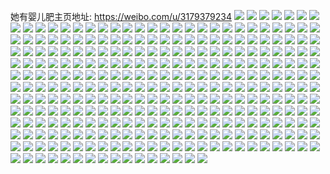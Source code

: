 她有婴儿肥主页地址: https://weibo.com/u/3179379234 
![](https://wx4.sinaimg.cn/mw2000/bd817a22ly1h8ynwp80w3j21o02807wh.jpg) 
![](https://wx4.sinaimg.cn/mw2000/bd817a22ly1h8ynwnx6i6j21o0280x2t.jpg) 
![](https://wx4.sinaimg.cn/mw2000/bd817a22ly1h8ounwv9duj21o02yo7wh.jpg) 
![](https://wx4.sinaimg.cn/mw2000/bd817a22ly1h8ouny5ksnj21o02yoe81.jpg) 
![](https://wx4.sinaimg.cn/mw2000/bd817a22ly1h8ounzgtibj21o02yob29.jpg) 
![](https://wx4.sinaimg.cn/mw2000/bd817a22ly1h8ounvq3mwj21o02yoe81.jpg) 
![](https://wx4.sinaimg.cn/mw2000/bd817a22ly1h8fll984qej20wi17naoz.jpg) 
![](https://wx4.sinaimg.cn/mw2000/bd817a22ly1h8fll8jtuaj20wi178k54.jpg) 
![](https://wx4.sinaimg.cn/mw2000/bd817a22ly1h89rwuxfqgj21o02yob29.jpg) 
![](https://wx4.sinaimg.cn/mw2000/bd817a22ly1h3plcu2wd6j21o0280kjl.jpg) 
![](https://wx4.sinaimg.cn/mw2000/bd817a22ly1h3plcspe3ij21o0280e81.jpg) 
![](https://wx4.sinaimg.cn/mw2000/bd817a22ly1h3plcvi90dj21o0280b29.jpg) 
![](https://wx4.sinaimg.cn/mw2000/bd817a22ly1h1csb3d32nj22c033vx6p.jpg) 
![](https://wx4.sinaimg.cn/mw2000/bd817a22ly1h1csb54t2hj2340340b2b.jpg) 
![](https://wx4.sinaimg.cn/mw2000/bd817a22ly1h188038sg0j22c0340b2c.jpg) 
![](https://wx4.sinaimg.cn/mw2000/bd817a22ly1h18800zdt4j23402c0e84.jpg) 
![](https://wx4.sinaimg.cn/mw2000/bd817a22ly1h0zv2xevwgj21o0280qv5.jpg) 
![](https://wx4.sinaimg.cn/mw2000/bd817a22ly1h0zv2w4oxnj21o0280qv5.jpg) 
![](https://wx4.sinaimg.cn/mw2000/bd817a22ly1h0yw1qgby3j20u01hcjzm.jpg) 
![](https://wx4.sinaimg.cn/mw2000/bd817a22ly1h0vlvmo4obj20u01hc7em.jpg) 
![](https://wx4.sinaimg.cn/mw2000/bd817a22ly1h0t30rsvrnj21l825kb29.jpg) 
![](https://wx4.sinaimg.cn/mw2000/bd817a22ly1h0t30qql4wj22c0340e85.jpg) 
![](https://wx4.sinaimg.cn/mw2000/bd817a22ly1h0oxoa7fvij21o02807wh.jpg) 
![](https://wx4.sinaimg.cn/mw2000/bd817a22ly1h0585p97xqj20ph1qr10c.jpg) 
![](https://wx4.sinaimg.cn/mw2000/bd817a22ly1h0585qhv3hj20qn1qrjzc.jpg) 
![](https://wx4.sinaimg.cn/mw2000/bd817a22ly1h04r2mxtlrj21hc0u0anq.jpg) 
![](https://wx4.sinaimg.cn/mw2000/bd817a22ly1h04r2ou7omj22c03407wi.jpg) 
![](https://wx4.sinaimg.cn/mw2000/bd817a22ly1h04r2px8p4j20u01hcqdg.jpg) 
![](https://wx4.sinaimg.cn/mw2000/bd817a22ly1gzr9ojznkzj20u01hctkk.jpg) 
![](https://wx4.sinaimg.cn/mw2000/bd817a22ly1gzr9oj4gvsj21o0280u0x.jpg) 
![](https://wx4.sinaimg.cn/mw2000/bd817a22ly1gz9lahc1icj21yc0widmj.jpg) 
![](https://wx4.sinaimg.cn/mw2000/bd817a22ly1gx92g6olq6j22c0340kjn.jpg) 
![](https://wx4.sinaimg.cn/mw2000/bd817a22ly1gx6qkshllvj21o0280u0x.jpg) 
![](https://wx4.sinaimg.cn/mw2000/bd817a22ly1gx6qpherkaj20wi0hotbs.jpg) 
![](https://wx4.sinaimg.cn/mw2000/bd817a22ly1gwzv0p9a77j21o0280kjl.jpg) 
![](https://wx4.sinaimg.cn/mw2000/bd817a22ly1gwu3ukex4zj20u01hck41.jpg) 
![](https://wx4.sinaimg.cn/mw2000/bd817a22ly1gwf0axy0lbj20u01hctl3.jpg) 
![](https://wx4.sinaimg.cn/mw2000/bd817a22ly1gwf0aztqnzj21o0280u0x.jpg) 
![](https://wx4.sinaimg.cn/mw2000/bd817a22ly1gwf0fifsusj21o0280u0x.jpg) 
![](https://wx4.sinaimg.cn/mw2000/003talMely1gut0zm9as2j63402c0u1002.jpg) 
![](https://wx4.sinaimg.cn/mw2000/003talMely1gurhsp62xnj62c03401kz02.jpg) 
![](https://wx4.sinaimg.cn/mw2000/003talMely1guogiahvudj62801o0b2902.jpg) 
![](https://wx4.sinaimg.cn/mw2000/003talMely1gumaf8h2q1j61w02ine8202.jpg) 
![](https://wx4.sinaimg.cn/mw2000/bd817a22ly1gumafafru0j21o0280hdt.jpg) 
![](https://wx4.sinaimg.cn/mw2000/003talMely1gumafc64jij61o0280kjl02.jpg) 
![](https://wx4.sinaimg.cn/mw2000/003talMely1gu76vnngptj62c0340u0y02.jpg) 
![](https://wx4.sinaimg.cn/mw2000/003talMely1gu76vqh47tj62c03407wj02.jpg) 
![](https://wx4.sinaimg.cn/mw2000/003talMely1gu6342koswj62j92c0npe02.jpg) 
![](https://wx4.sinaimg.cn/mw2000/003talMely1gu6346ilppj63402c04qr02.jpg) 
![](https://wx4.sinaimg.cn/mw2000/003talMely1gtvqtp1mk9j61o0280kjl02.jpg) 
![](https://wx4.sinaimg.cn/mw2000/003talMely1gtvqtq0bz1j61o0280hdt02.jpg) 
![](https://wx4.sinaimg.cn/mw2000/bd817a22ly1gtvquv95rqj21o0280hdt.jpg) 
![](https://wx4.sinaimg.cn/mw2000/bd817a22ly1gtvqto5mx2j21o0280hdt.jpg) 
![](https://wx4.sinaimg.cn/mw2000/003talMely1gtvqtti133j61o0280hdt02.jpg) 
![](https://wx4.sinaimg.cn/mw2000/003talMely1gtvqvdhqigj61o0280e8102.jpg) 
![](https://wx4.sinaimg.cn/mw2000/003talMely1gtpr9xu9tpj62c03401kz02.jpg) 
![](https://wx4.sinaimg.cn/mw2000/003talMely1gtpr9vjkitj61hc0u0ka602.jpg) 
![](https://wx4.sinaimg.cn/mw2000/003talMely1gtpr9z69ryj618l0p2tkr02.jpg) 
![](https://wx4.sinaimg.cn/mw2000/003talMely1gtotyb0md4j61o0280b2902.jpg) 
![](https://wx4.sinaimg.cn/mw2000/bd817a22ly1gthqif6bcfj22c0340e83.jpg) 
![](https://wx4.sinaimg.cn/mw2000/bd817a22ly1gtedrmq92yj21o0280hdt.jpg) 
![](https://wx4.sinaimg.cn/mw2000/bd817a22ly1gtatsqtfb9j22c0340kjn.jpg) 
![](https://wx4.sinaimg.cn/mw2000/bd817a22ly1gtattdw7o4j21o0280hdt.jpg) 
![](https://wx4.sinaimg.cn/mw2000/bd817a22ly1gt8nfrjswij20wi1yc7o5.jpg) 
![](https://wx4.sinaimg.cn/mw2000/003talMely1gszc0ktjeqj60rs1o7h2h02.jpg) 
![](https://wx4.sinaimg.cn/mw2000/bd817a22ly1gsy6xhvl8tj22c0340u0y.jpg) 
![](https://wx4.sinaimg.cn/mw2000/bd817a22ly1gssfsicproj23402c0hdu.jpg) 
![](https://wx4.sinaimg.cn/mw2000/bd817a22ly1gsnb40iwn7j22c03401ky.jpg) 
![](https://wx4.sinaimg.cn/mw2000/bd817a22ly1gslhvm5hmbj21o0280e81.jpg) 
![](https://wx4.sinaimg.cn/mw2000/bd817a22ly1gsgtecy0ipj23402c0npd.jpg) 
![](https://wx4.sinaimg.cn/mw2000/bd817a22ly1gsgtca870rj22c0340b2a.jpg) 
![](https://wx4.sinaimg.cn/mw2000/bd817a22ly1gsdczt8h4zj20wi1ycam7.jpg) 
![](https://wx4.sinaimg.cn/mw2000/bd817a22ly1gsczxmsh0cj21o0280npd.jpg) 
![](https://wx4.sinaimg.cn/mw2000/bd817a22ly1gs8swgaftgj21o02807wi.jpg) 
![](https://wx4.sinaimg.cn/mw2000/bd817a22ly1gs78k9fb7rj20u01hck1k.jpg) 
![](https://wx4.sinaimg.cn/mw2000/bd817a22ly1grka3seyinj22c0340x6q.jpg) 
![](https://wx4.sinaimg.cn/mw2000/bd817a22ly1grka3u51doj23402c0x6p.jpg) 
![](https://wx4.sinaimg.cn/mw2000/bd817a22ly1gra24un2erj21o0280b29.jpg) 
![](https://wx4.sinaimg.cn/mw2000/bd817a22ly1gr2gsus3cyj23402c0b2a.jpg) 
![](https://wx4.sinaimg.cn/mw2000/003talMely1gr2gsx7ndtj60u0140wlp02.jpg) 
![](https://wx4.sinaimg.cn/mw2000/bd817a22ly1gr0uwfqj32j21ig2801ky.jpg) 
![](https://wx4.sinaimg.cn/mw2000/bd817a22ly1gqrloykpgsj22c0340npe.jpg) 
![](https://wx4.sinaimg.cn/mw2000/bd817a22ly1gqrlp0w17ij22c0340npe.jpg) 
![](https://wx4.sinaimg.cn/mw2000/bd817a22ly1gqrlsxwh36j20wi0rcq6i.jpg) 
![](https://wx4.sinaimg.cn/mw2000/bd817a22ly1gpeqm7kthrj22c0340qv6.jpg) 
![](https://wx4.sinaimg.cn/mw2000/bd817a22ly1gpeqmfqduvj22c0340u11.jpg) 
![](https://wx4.sinaimg.cn/mw2000/bd817a22ly1gpeqml6ydaj22c0340u10.jpg) 
![](https://wx4.sinaimg.cn/mw2000/bd817a22ly1gpeqm2cu9fj22c0340x6s.jpg) 
![](https://wx4.sinaimg.cn/mw2000/bd817a22ly1gkq5055gzgj20u01400wn.jpg) 
![](https://wx4.sinaimg.cn/mw2000/bd817a22ly1gkq5090xbvj22c0340npd.jpg) 
![](https://wx4.sinaimg.cn/mw2000/bd817a22ly1gkq50c8m3ij22c0340qv5.jpg) 
![](https://wx4.sinaimg.cn/mw2000/bd817a22ly1gkq50f40i9j22c0340hdu.jpg) 
![](https://wx4.sinaimg.cn/mw2000/bd817a22ly1gkq50682ojj23402c0e81.jpg) 
![](https://wx4.sinaimg.cn/mw2000/bd817a22ly1gkq50gqv57j22c0340hdu.jpg) 
![](https://wx4.sinaimg.cn/mw2000/bd817a22ly1gkq50xts2bj20mi0sm4a2.jpg) 
![](https://wx4.sinaimg.cn/mw2000/bd817a22ly1gkq50li0hyj22c0340e82.jpg) 
![](https://wx4.sinaimg.cn/mw2000/bd817a22ly1gkq53o5dgqj20mi0ssh3j.jpg) 
![](https://wx4.sinaimg.cn/mw2000/bd817a22ly1gk0gg4q5tdj21o02804qq.jpg) 
![](https://wx4.sinaimg.cn/mw2000/bd817a22ly1gk0gg3p9f1j21o02807wi.jpg) 
![](https://wx4.sinaimg.cn/mw2000/bd817a22ly1gk0gg5v56sj21o02807wi.jpg) 
![](https://wx4.sinaimg.cn/mw2000/bd817a22gy1gjsq9be0z4j23402c0b2b.jpg) 
![](https://wx4.sinaimg.cn/mw2000/bd817a22gy1gjsq9e3joaj21o0280b2a.jpg) 
![](https://wx4.sinaimg.cn/mw2000/bd817a22gy1gjsq9hz4iyj21o0280hdt.jpg) 
![](https://wx4.sinaimg.cn/mw2000/bd817a22gy1gjsq9g49qfj21o0280kjl.jpg) 
![](https://wx4.sinaimg.cn/mw2000/bd817a22gy1gjsq97gc62j22c0340x6u.jpg) 
![](https://wx4.sinaimg.cn/mw2000/bd817a22gy1gjsq9pimkqj22c0340npi.jpg) 
![](https://wx4.sinaimg.cn/mw2000/bd817a22ly1gjcfzkjacwj20rs0rsaek.jpg) 
![](https://wx4.sinaimg.cn/mw2000/bd817a22ly1gjbdu5l2x7j21o0280x6p.jpg) 
![](https://wx4.sinaimg.cn/mw2000/bd817a22ly1gjbdu6mu1gj22801o0x6p.jpg) 
![](https://wx4.sinaimg.cn/mw2000/bd817a22ly1gjbdu4ckv9j21o0280x6p.jpg) 
![](https://wx4.sinaimg.cn/mw2000/bd817a22ly1gixeit04kkj20yi0jfnaw.jpg) 
![](https://wx4.sinaimg.cn/mw2000/bd817a22ly1gixeismz8aj20qe1awatd.jpg) 
![](https://wx4.sinaimg.cn/mw2000/bd817a22ly1gixeitk5tcj20u01hc4qp.jpg) 
![](https://wx4.sinaimg.cn/mw2000/bd817a22ly1gixeiu08thj20rj1cx482.jpg) 
![](https://wx4.sinaimg.cn/mw2000/bd817a22ly1gisn5hoxftj21o0280hdt.jpg) 
![](https://wx4.sinaimg.cn/mw2000/bd817a22ly1gisn5k022sj21o0280kjl.jpg) 
![](https://wx4.sinaimg.cn/mw2000/bd817a22ly1gisn5mzj22j22c0340qv5.jpg) 
![](https://wx4.sinaimg.cn/mw2000/bd817a22ly1gisn5paicdj22c03407ni.jpg) 
![](https://wx4.sinaimg.cn/mw2000/bd817a22ly1gisn5t6j86j23402c0kjm.jpg) 
![](https://wx4.sinaimg.cn/mw2000/bd817a22ly1gisn5vtyrjj22c03407wh.jpg) 
![](https://wx4.sinaimg.cn/mw2000/bd817a22ly1ghsyafu8qnj21ds0n07wk.jpg) 
![](https://wx4.sinaimg.cn/mw2000/bd817a22ly1gh2fj7zzhuj21o0280x6p.jpg) 
![](https://wx4.sinaimg.cn/mw2000/bd817a22ly1gh2fj8u7oxj21o0280u0x.jpg) 
![](https://wx4.sinaimg.cn/mw2000/bd817a22ly1gh2fj9rgbxj21o0280qv5.jpg) 
![](https://wx4.sinaimg.cn/mw2000/bd817a22ly1gh2fja9nqvj20ss1f7k5m.jpg) 
![](https://wx4.sinaimg.cn/mw2000/bd817a22ly1gh2fjz09faj21o02804qq.jpg) 
![](https://wx4.sinaimg.cn/mw2000/bd817a22ly1gh2fjxtbofj21o02801ky.jpg) 
![](https://wx4.sinaimg.cn/mw2000/bd817a22ly1ggwjctyg31j22c0340b2a.jpg) 
![](https://wx4.sinaimg.cn/mw2000/bd817a22ly1gggje4qqfvj22801o04qp.jpg) 
![](https://wx4.sinaimg.cn/mw2000/bd817a22ly1gggje5uuo3j22c03407wi.jpg) 
![](https://wx4.sinaimg.cn/mw2000/bd817a22ly1gggje7d2nfj22801o0npd.jpg) 
![](https://wx4.sinaimg.cn/mw2000/bd817a22ly1gggje3oz6yj22c03407wi.jpg) 
![](https://wx4.sinaimg.cn/mw2000/bd817a22ly1ggcsq349k0j22c0340x6p.jpg) 
![](https://wx4.sinaimg.cn/mw2000/bd817a22ly1gg0e9g93qrj20pn19kwp7.jpg) 
![](https://wx4.sinaimg.cn/mw2000/bd817a22ly1gdre32xi49j22c0340b2a.jpg) 
![](https://wx4.sinaimg.cn/mw2000/bd817a22ly1gdre30uqeij22c03401kz.jpg) 
![](https://wx4.sinaimg.cn/mw2000/bd817a22ly1gcfyk6x8dvj20n01dsnfc.jpg) 
![](https://wx4.sinaimg.cn/mw2000/bd817a22ly1gc93xxom7zj21ds0n0u0y.jpg) 
![](https://wx4.sinaimg.cn/mw2000/bd817a22ly1gb1qs7ahq6j22c0340e83.jpg) 
![](https://wx4.sinaimg.cn/mw2000/bd817a22ly1g9xnrcgandj20hs0dcdw6.jpg) 
![](https://wx4.sinaimg.cn/mw2000/bd817a22ly1g9xnrd1au1j20hs0npnm2.jpg) 
![](https://wx4.sinaimg.cn/mw2000/bd817a22ly1g9xnrebadij22c02b2x6p.jpg) 
![](https://wx4.sinaimg.cn/mw2000/bd817a22ly1g9xnrgvwqaj22c0340e83.jpg) 
![](https://wx4.sinaimg.cn/mw2000/bd817a22ly1g9xntzjjj7j22801o0u0x.jpg) 
![](https://wx4.sinaimg.cn/mw2000/bd817a22ly1g9xnushlxvj23402c0hdu.jpg) 
![](https://wx4.sinaimg.cn/mw2000/bd817a22ly1g9987bnsu5j22m81h0u0y.jpg) 
![](https://wx4.sinaimg.cn/mw2000/bd817a22ly1g9987cbd4zj20u01hcnbu.jpg) 
![](https://wx4.sinaimg.cn/mw2000/bd817a22ly1g8cxg5q29bj21h02m8e82.jpg) 
![](https://wx4.sinaimg.cn/mw2000/bd817a22ly1g8cxg6q1x9j22m81h0hdu.jpg) 
![](https://wx4.sinaimg.cn/mw2000/bd817a22ly1g8cxg8m5u7j22m81h0hdu.jpg) 
![](https://wx4.sinaimg.cn/mw2000/bd817a22ly1g8cxg4nnn0j22m81h0kjm.jpg) 
![](https://wx4.sinaimg.cn/mw2000/bd817a22ly1g86p49ngg5j20rs1deqc2.jpg) 
![](https://wx4.sinaimg.cn/mw2000/bd817a22ly1g7ptwyaascj21hc0u0qv5.jpg) 
![](https://wx4.sinaimg.cn/mw2000/bd817a22ly1g7lc66h1zwj22m81h0u0z.jpg) 
![](https://wx4.sinaimg.cn/mw2000/bd817a22ly1g7lc69tp19j22m81h0hdv.jpg) 
![](https://wx4.sinaimg.cn/mw2000/bd817a22ly1g7lc6bjevaj22m81h0e83.jpg) 
![](https://wx4.sinaimg.cn/mw2000/bd817a22ly1g7lc8w5au7j22m81h0qv7.jpg) 
![](https://wx4.sinaimg.cn/mw2000/bd817a22ly1g77hqcs8bpj20sc11y444.jpg) 
![](https://wx4.sinaimg.cn/mw2000/bd817a22ly1g77hqd84r1j20sc11yq7y.jpg) 
![](https://wx4.sinaimg.cn/mw2000/bd817a22ly1g77hqdh1icj20sc11yagx.jpg) 
![](https://wx4.sinaimg.cn/mw2000/bd817a22ly1g76d7bte97j22c03407wh.jpg) 
![](https://wx4.sinaimg.cn/mw2000/bd817a22ly1g76d7dsfr0j22c03404qp.jpg) 
![](https://wx4.sinaimg.cn/mw2000/bd817a22ly1g73ij9xagej22c03401kz.jpg) 
![](https://wx4.sinaimg.cn/mw2000/bd817a22ly1g73ijdyarjj22402tcu0y.jpg) 
![](https://wx4.sinaimg.cn/mw2000/bd817a22ly1g6vzbyj2znj21ds0n0kjn.jpg) 
![](https://wx4.sinaimg.cn/mw2000/bd817a22gy1g6s9m6q8caj20xc1e0npd.jpg) 
![](https://wx4.sinaimg.cn/mw2000/bd817a22gy1g6s9m7iyyoj21e00xce2j.jpg) 
![](https://wx4.sinaimg.cn/mw2000/bd817a22gy1g6s9m8fnroj20xc1e0e81.jpg) 
![](https://wx4.sinaimg.cn/mw2000/bd817a22gy1g6s9m9gpcrj20xc1e0npd.jpg) 
![](https://wx4.sinaimg.cn/mw2000/bd817a22gy1g6s9mabk2aj21e00xcb29.jpg) 
![](https://wx4.sinaimg.cn/mw2000/bd817a22gy1g6s9mbdbhcj21e00xcu0x.jpg) 
![](https://wx4.sinaimg.cn/mw2000/bd817a22gy1g6s9md291sj21e00xcx6p.jpg) 
![](https://wx4.sinaimg.cn/mw2000/bd817a22gy1g6s9mdx75gj20hs0np1kx.jpg) 
![](https://wx4.sinaimg.cn/mw2000/bd817a22gy1g6s9merkdvj221k2b41i4.jpg) 
![](https://wx4.sinaimg.cn/mw2000/bd817a22ly1g6j0nfwywwj21h02m87wj.jpg) 
![](https://wx4.sinaimg.cn/mw2000/bd817a22ly1g6j0nhenqcj21h02m87wj.jpg) 
![](https://wx4.sinaimg.cn/mw2000/bd817a22ly1g6j0nimwfij21h02m8b2b.jpg) 
![](https://wx4.sinaimg.cn/mw2000/bd817a22ly1g607gvjxw9j22c03407wh.jpg) 
![](https://wx4.sinaimg.cn/mw2000/bd817a22ly1g607gya9b7j22c0340e81.jpg) 
![](https://wx4.sinaimg.cn/mw2000/bd817a22ly1g607h0qexlj22c0340hdt.jpg) 
![](https://wx4.sinaimg.cn/mw2000/bd817a22ly1g5jarz56uvj20hs10au0x.jpg) 
![](https://wx4.sinaimg.cn/mw2000/bd817a22ly1g3n3o7yb7vj21o01o0hdv.jpg) 
![](https://wx4.sinaimg.cn/mw2000/bd817a22ly1g3n3o6946ij21o027ukjo.jpg) 
![](https://wx4.sinaimg.cn/mw2000/bd817a22ly1g3n3ptu8zfj22yo1o01ky.jpg) 
![](https://wx4.sinaimg.cn/mw2000/bd817a22gy1g1qkq1z52ej22c0340e82.jpg) 
![](https://wx4.sinaimg.cn/mw2000/bd817a22ly1g0scc2smi3j22801o0u0x.jpg) 
![](https://wx4.sinaimg.cn/mw2000/bd817a22gy1g0opu2t691j23402c0kjl.jpg) 
![](https://wx4.sinaimg.cn/mw2000/bd817a22gy1g0opu59ojgj22801o0e81.jpg) 
![](https://wx4.sinaimg.cn/mw2000/bd817a22ly1g0grsq88o6j22801o0b2a.jpg) 
![](https://wx4.sinaimg.cn/mw2000/bd817a22ly1g0grsr8cvij22801o0e82.jpg) 
![](https://wx4.sinaimg.cn/mw2000/bd817a22ly1g0grss1dzfj22801o0kjl.jpg) 
![](https://wx4.sinaimg.cn/mw2000/bd817a22ly1g0grsoyufqj21o0280b2a.jpg) 
![](https://wx4.sinaimg.cn/mw2000/bd817a22ly1g0grssthjmj22801o0qv5.jpg) 
![](https://wx4.sinaimg.cn/mw2000/bd817a22ly1g0grstogr3j22801o0qv5.jpg) 
![](https://wx4.sinaimg.cn/mw2000/bd817a22gy1fzoyl07d36j21401z4b29.jpg) 
![](https://wx4.sinaimg.cn/mw2000/bd817a22gy1fzoyl2dbvcj21401z47wh.jpg) 
![](https://wx4.sinaimg.cn/mw2000/bd817a22gy1fzliudvpmyj21o0280b2a.jpg) 
![](https://wx4.sinaimg.cn/mw2000/bd817a22gy1fzliuf38xjj22801o0e82.jpg) 
![](https://wx4.sinaimg.cn/mw2000/bd817a22gy1fzliub2rc5j21400u044b.jpg) 
![](https://wx4.sinaimg.cn/mw2000/bd817a22gy1fzliufj6s2j20u00u0ter.jpg) 
![](https://wx4.sinaimg.cn/mw2000/bd817a22gy1fzliug1s1fj20qf0qfwhx.jpg) 
![](https://wx4.sinaimg.cn/mw2000/bd817a22gy1fzliuguq3ij22c03407wi.jpg) 
![](https://wx4.sinaimg.cn/mw2000/bd817a22ly1fyrh9zsjfnj20zk0qowjx.jpg) 
![](https://wx4.sinaimg.cn/mw2000/bd817a22ly1fyrha0gjrvj20zk0qodli.jpg) 
![](https://wx4.sinaimg.cn/mw2000/bd817a22gy1fygxx4gwphj20sc16in5d.jpg) 
![](https://wx4.sinaimg.cn/mw2000/bd817a22gy1fy627u9xouj21sg2dsx6p.jpg) 
![](https://wx4.sinaimg.cn/mw2000/bd817a22gy1fy6280wkukj21sg2dsx6p.jpg) 
![](https://wx4.sinaimg.cn/mw2000/bd817a22gy1fy627sy493j21sg2dsqv5.jpg) 
![](https://wx4.sinaimg.cn/mw2000/bd817a22gy1fy4xvnd62aj20yi0pw4qp.jpg) 
![](https://wx4.sinaimg.cn/mw2000/bd817a22gy1fxzqqtt4njj20sg1ek0u3.jpg) 
![](https://wx4.sinaimg.cn/mw2000/bd817a22gy1fxc4cjjve7j22q221knpd.jpg) 
![](https://wx4.sinaimg.cn/mw2000/bd817a22gy1fx47jzgliwj22ds1sgkjl.jpg) 
![](https://wx4.sinaimg.cn/mw2000/bd817a22gy1fx47jy5luij22ds1sgnpd.jpg) 
![](https://wx4.sinaimg.cn/mw2000/bd817a22gy1fx47k0groxj21sg2dsnpd.jpg) 
![](https://wx4.sinaimg.cn/mw2000/bd817a22gy1fx47k1l0ngj21sg2dskjl.jpg) 
![](https://wx4.sinaimg.cn/mw2000/bd817a22gy1fx47k2lnsrj22ds1sgkjl.jpg) 
![](https://wx4.sinaimg.cn/mw2000/bd817a22gy1fx47lhp1odj20sc16iwnz.jpg) 
![](https://wx4.sinaimg.cn/mw2000/bd817a22gy1fwwdch99i2j21z41hfkjl.jpg) 
![](https://wx4.sinaimg.cn/mw2000/bd817a22gy1fwwdcfejwkj21hf1z4hdt.jpg) 
![](https://wx4.sinaimg.cn/mw2000/bd817a22gy1fwf5jz1njkj21o02yob2f.jpg) 
![](https://wx4.sinaimg.cn/mw2000/bd817a22gy1fwf5k2bbvij22c02c0qv7.jpg) 
![](https://wx4.sinaimg.cn/mw2000/bd817a22gy1fwf5jpofi0j22c0340e4i.jpg) 
![](https://wx4.sinaimg.cn/mw2000/bd817a22gy1fwf5k8e7rej21o02yoe87.jpg) 
![](https://wx4.sinaimg.cn/mw2000/bd817a22gy1fwf5kj3ex4j20ty13w7e5.jpg) 
![](https://wx4.sinaimg.cn/mw2000/bd817a22gy1fwf5kxrj3wj22yo1o0x6u.jpg) 
![](https://wx4.sinaimg.cn/mw2000/bd817a22gy1fw9u5s7sltj215o1jg4qu.jpg) 
![](https://wx4.sinaimg.cn/mw2000/bd817a22gy1fw43dzv9fej20u01hcdvd.jpg) 
![](https://wx4.sinaimg.cn/mw2000/bd817a22gy1fvrz3o4syvj20u01hcu0y.jpg) 
![](https://wx4.sinaimg.cn/mw2000/bd817a22gy1fvofxz4dwjj215r1wqhdz.jpg) 
![](https://wx4.sinaimg.cn/mw2000/bd817a22gy1fvofwtcmp6j23402c0b29.jpg) 
![](https://wx4.sinaimg.cn/mw2000/bd817a22gy1fvbio0nvthj21o02yohdt.jpg) 
![](https://wx4.sinaimg.cn/mw2000/bd817a22gy1fvbioahbqpj22yo1o0hdt.jpg) 
![](https://wx4.sinaimg.cn/mw2000/bd817a22gy1fvbip71d7lj21o02yohdt.jpg) 
![](https://wx4.sinaimg.cn/mw2000/bd817a22gy1fv9ya8iwqvj20u01hcqg6.jpg) 
![](https://wx4.sinaimg.cn/mw2000/bd817a22gy1fv9yac14duj20u01hc1ak.jpg) 
![](https://wx4.sinaimg.cn/mw2000/bd817a22gy1fuz28x9en1j22c03401ky.jpg) 
![](https://wx4.sinaimg.cn/mw2000/bd817a22gy1fusytxweowj20yi1pchdz.jpg) 
![](https://wx4.sinaimg.cn/mw2000/bd817a22gy1fuftd9k6vuj22c03404qq.jpg) 
![](https://wx4.sinaimg.cn/mw2000/bd817a22gy1fuftdjae03j22c0340x6p.jpg) 
![](https://wx4.sinaimg.cn/mw2000/bd817a22gy1fuftdrog2hj22c0340u0x.jpg) 
![](https://wx4.sinaimg.cn/mw2000/bd817a22gy1fuftdz3gcuj22c0340kjl.jpg) 
![](https://wx4.sinaimg.cn/mw2000/bd817a22gy1fufteak0qwj22c0340kjl.jpg) 
![](https://wx4.sinaimg.cn/mw2000/bd817a22gy1fuftei0f3tj22ao328npe.jpg) 
![](https://wx4.sinaimg.cn/mw2000/bd817a22gy1fu1huzm7y6j215s1ihe86.jpg) 
![](https://wx4.sinaimg.cn/mw2000/bd817a22gy1ftr6w6cxghj22c0340kjl.jpg) 
![](https://wx4.sinaimg.cn/mw2000/bd817a22gy1ftr6w09648j22c03401ky.jpg) 
![](https://wx4.sinaimg.cn/mw2000/bd817a22gy1ftlpp2n52lj21f72j0jy4.jpg) 
![](https://wx4.sinaimg.cn/mw2000/bd817a22gy1ftl98azd55j20yi1pc4qt.jpg) 
![](https://wx4.sinaimg.cn/mw2000/bd817a22gy1fti41k88s2j22c0340qv5.jpg) 
![](https://wx4.sinaimg.cn/mw2000/bd817a22gy1ftdkt22nqij20u01hc4gh.jpg) 
![](https://wx4.sinaimg.cn/mw2000/bd817a22gy1fta18o939bj22c0340qv6.jpg) 
![](https://wx4.sinaimg.cn/mw2000/bd817a22ly1fta15viox3j20yi0yitae.jpg) 
![](https://wx4.sinaimg.cn/mw2000/bd817a22gy1ft554puricj20u01hck7y.jpg) 
![](https://wx4.sinaimg.cn/mw2000/bd817a22gy1ft554rc3qkj20qo0zk76j.jpg) 
![](https://wx4.sinaimg.cn/mw2000/bd817a22gy1fstngb4kfaj22c0340hdt.jpg) 
![](https://wx4.sinaimg.cn/mw2000/bd817a22gy1fsox4sdhjzj20sg1ekqov.jpg) 
![](https://wx4.sinaimg.cn/mw2000/bd817a22gy1fsjlb1qgwdj20qo0qojvc.jpg) 
![](https://wx4.sinaimg.cn/mw2000/bd817a22gy1fsjlb4p72xj20qo0qowja.jpg) 
![](https://wx4.sinaimg.cn/mw2000/bd817a22gy1fsevyt2l31j22c0340hdt.jpg) 
![](https://wx4.sinaimg.cn/mw2000/bd817a22gy1fsevz2stuyj23402c04qp.jpg) 
![](https://wx4.sinaimg.cn/mw2000/bd817a22gy1fsbet8lpwhj22c03404qr.jpg) 
![](https://wx4.sinaimg.cn/mw2000/bd817a22gy1fs8r39k2cjj20qo0zkgud.jpg) 
![](https://wx4.sinaimg.cn/mw2000/bd817a22gy1fs6hnbouj8j20qo0zkgsl.jpg) 
![](https://wx4.sinaimg.cn/mw2000/bd817a22gy1fs5plvu0glj22c0340hdv.jpg) 
![](https://wx4.sinaimg.cn/mw2000/bd817a22gy1fs114pua2mj20u20u2goa.jpg) 
![](https://wx4.sinaimg.cn/mw2000/bd817a22gy1frxj75qb1cj20u00u0aeq.jpg) 
![](https://wx4.sinaimg.cn/mw2000/bd817a22gy1frxj73849lj21hc1hcnbk.jpg) 
![](https://wx4.sinaimg.cn/mw2000/bd817a22gy1frxj7ap34cj20u01hcqcc.jpg) 
![](https://wx4.sinaimg.cn/mw2000/bd817a22gy1frxj7ccob1j20u00u0djt.jpg) 
![](https://wx4.sinaimg.cn/mw2000/bd817a22gy1frvvfrhq2sj20qo0qoad0.jpg) 
![](https://wx4.sinaimg.cn/mw2000/bd817a22gy1frvvfpzh1uj20qo0qo0w9.jpg) 
![](https://wx4.sinaimg.cn/mw2000/bd817a22gy1frgbqkze9vj22c03404qr.jpg) 
![](https://wx4.sinaimg.cn/mw2000/bd817a22gy1frewlqj9ifj22c0340b29.jpg) 
![](https://wx4.sinaimg.cn/mw2000/bd817a22gy1frewm03qjaj23402c0kgr.jpg) 
![](https://wx4.sinaimg.cn/mw2000/bd817a22gy1frewm6xsn4j23402c0ayw.jpg) 
![](https://wx4.sinaimg.cn/mw2000/bd817a22gy1frewlk50n9j23402c07wi.jpg) 
![](https://wx4.sinaimg.cn/mw2000/bd817a22gy1frccvap40cj22c03401kz.jpg) 
![](https://wx4.sinaimg.cn/mw2000/bd817a22gy1frccvi1165j23402c0hd0.jpg) 
![](https://wx4.sinaimg.cn/mw2000/bd817a22gy1fr5m2r6z64j20qo0zkwjs.jpg) 
![](https://wx4.sinaimg.cn/mw2000/bd817a22gy1fr41u3x9s5j20u01hc7wi.jpg) 
![](https://wx4.sinaimg.cn/mw2000/bd817a22gy1fr2cgdd5avj22c03404qr.jpg) 
![](https://wx4.sinaimg.cn/mw2000/bd817a22gy1fquaa4k9dmj20qo0zkqct.jpg) 
![](https://wx4.sinaimg.cn/mw2000/bd817a22gy1fquaa6oexmj20zk0qoae4.jpg) 
![](https://wx4.sinaimg.cn/mw2000/bd817a22gy1fqlvp00b1sj20qo1bh0xh.jpg) 
![](https://wx4.sinaimg.cn/mw2000/bd817a22gy1fqlvp2pn0tj21bf0qotkx.jpg) 
![](https://wx4.sinaimg.cn/mw2000/bd817a22gy1fqkpmq17qvj20qo1bf47f.jpg) 
![](https://wx4.sinaimg.cn/mw2000/bd817a22gy1fqg4par5nnj20qo1bfqel.jpg) 
![](https://wx4.sinaimg.cn/mw2000/bd817a22gy1fq0re5tmjxj21hc0u0k3m.jpg) 
![](https://wx4.sinaimg.cn/mw2000/bd817a22gy1fpzqvfdzbgj20zi0qo475.jpg) 
![](https://wx4.sinaimg.cn/mw2000/bd817a22gy1fpr2u8phqtj20qo0qojx4.jpg) 
![](https://wx4.sinaimg.cn/mw2000/bd817a22gy1fpgd50s6kyj21o02yoqpj.jpg) 
![](https://wx4.sinaimg.cn/mw2000/bd817a22gy1fpc2pol7ahj20zk0qodqg.jpg) 
![](https://wx4.sinaimg.cn/mw2000/bd817a22gy1fpas8e6ml4j20qo0zktfi.jpg) 
![](https://wx4.sinaimg.cn/mw2000/bd817a22gy1fpas8gkcklj21bf0qojw9.jpg) 
![](https://wx4.sinaimg.cn/mw2000/bd817a22gy1fpas8jvv18j20qo0zk7a0.jpg) 
![](https://wx4.sinaimg.cn/mw2000/bd817a22gy1fp2m020uh1j20qo0qon0t.jpg) 
![](https://wx4.sinaimg.cn/mw2000/bd817a22gy1fp2m03tk8kj20qo0qoq61.jpg) 
![](https://wx4.sinaimg.cn/mw2000/bd817a22gy1fp2lzzjnl2j20qo0qowi3.jpg) 
